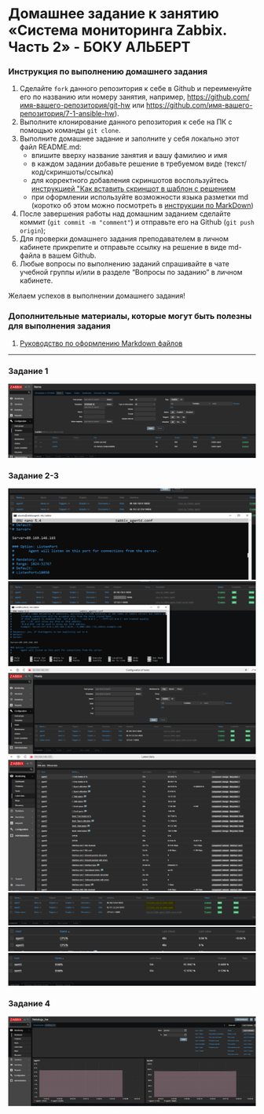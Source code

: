 # Домашнее задание к занятию «Система мониторинга Zabbix. Часть 2» - БОКУ АЛЬБЕРТ


### Инструкция по выполнению домашнего задания

   1. Сделайте `fork` данного репозитория к себе в Github и переименуйте его по названию или номеру занятия, например, https://github.com/имя-вашего-репозитория/git-hw или  https://github.com/имя-вашего-репозитория/7-1-ansible-hw).
   2. Выполните клонирование данного репозитория к себе на ПК с помощью команды `git clone`.
   3. Выполните домашнее задание и заполните у себя локально этот файл README.md:
      - впишите вверху название занятия и вашу фамилию и имя
      - в каждом задании добавьте решение в требуемом виде (текст/код/скриншоты/ссылка)
      - для корректного добавления скриншотов воспользуйтесь [инструкцией "Как вставить скриншот в шаблон с решением](https://github.com/netology-code/sys-pattern-homework/blob/main/screen-instruction.md)
      - при оформлении используйте возможности языка разметки md (коротко об этом можно посмотреть в [инструкции  по MarkDown](https://github.com/netology-code/sys-pattern-homework/blob/main/md-instruction.md))
   4. После завершения работы над домашним заданием сделайте коммит (`git commit -m "comment"`) и отправьте его на Github (`git push origin`);
   5. Для проверки домашнего задания преподавателем в личном кабинете прикрепите и отправьте ссылку на решение в виде md-файла в вашем Github.
   6. Любые вопросы по выполнению заданий спрашивайте в чате учебной группы и/или в разделе “Вопросы по заданию” в личном кабинете.
   
Желаем успехов в выполнении домашнего задания!
   
### Дополнительные материалы, которые могут быть полезны для выполнения задания

1. [Руководство по оформлению Markdown файлов](https://gist.github.com/Jekins/2bf2d0638163f1294637#Code)

---

### Задание 1
![alt text](https://github.com/alibok86/zabbix2_hw/blob/master/img/1-1.PNG)

### Задание 2-3
![alt text](https://github.com/alibok86/zabbix2_hw/blob/master/img/2-2.PNG)
![alt text](https://github.com/alibok86/zabbix2_hw/blob/master/img/2-3.PNG)
![alt text](https://github.com/alibok86/zabbix2_hw/blob/master/img/2-4.PNG)
![alt text](https://github.com/alibok86/zabbix2_hw/blob/master/img/2-5.PNG)
![alt text](https://github.com/alibok86/zabbix2_hw/blob/master/img/2-6.PNG)
![alt text](https://github.com/alibok86/zabbix2_hw/blob/master/img/2-7.PNG)
![alt text](https://github.com/alibok86/zabbix2_hw/blob/master/img/2-8.PNG)

### Задание 4
![alt text](https://github.com/alibok86/zabbix2_hw/blob/master/img/4-1.PNG)
